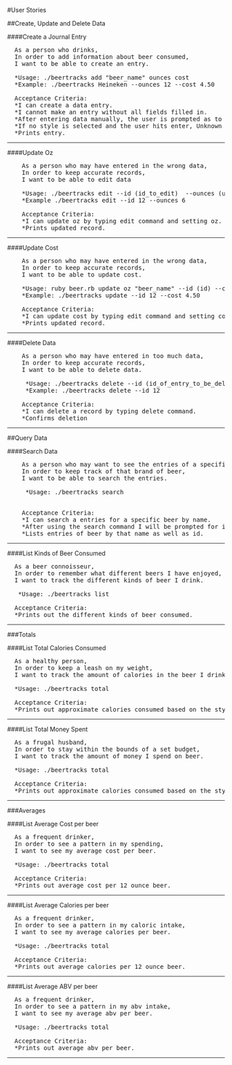 #User Stories

##Create, Update and Delete Data

####Create a Journal Entry
<pre>
  As a person who drinks,
  In order to add information about beer consumed,
  I want to be able to create an entry.

  *Usage: ./beertracks add "beer_name" ounces cost
  *Example: ./beertracks Heineken --ounces 12 --cost 4.50

  Acceptance Criteria:
  *I can create a data entry.
  *I cannot make an entry without all fields filled in.
  *After entering data manually, the user is prompted as to what style of beer they entered.
  *If no style is selected and the user hits enter, Unknown is selected by default with an average calorie per ounce of 12.
  *Prints entry.
</pre>
***

####Update Oz
<pre>
    As a person who may have entered in the wrong data,
    In order to keep accurate records,
    I want to be able to edit data

    *Usage: ./beertracks edit --id (id_to_edit)  --ounces (updated_ounces)
    *Example ./beertracks edit --id 12 --ounces 6

    Acceptance Criteria:
    *I can update oz by typing edit command and setting oz.
    *Prints updated record.
</pre>
***

####Update Cost
<pre>
    As a person who may have entered in the wrong data,
    In order to keep accurate records,
    I want to be able to update cost.
 
    *Usage: ruby beer.rb update oz "beer_name" --id (id) --cost (updated_cost)
    *Example: ./beertracks update --id 12 --cost 4.50

    Acceptance Criteria:
    *I can update cost by typing edit command and setting cost.
    *Prints updated record.
</pre>
***

####Delete Data
<pre>
    As a person who may have entered in too much data,
    In order to keep accurate records,
    I want to be able to delete data.

     *Usage: ./beertracks delete --id (id_of_entry_to_be_deleted)
     *Example: ./beertracks delete --id 12
     
    Acceptance Criteria:
    *I can delete a record by typing delete command.
    *Confirms deletion
</pre>
***

##Query Data

####Search Data
<pre>
    As a person who may want to see the entries of a specific beer by name,
    In order to keep track of that brand of beer,
    I want to be able to search the entries.

     *Usage: ./beertracks search 
     
     
    Acceptance Criteria:
    *I can search a entries for a specific beer by name.
    *After using the search command I will be prompted for its name.
    *Lists entries of beer by that name as well as id.
</pre>
***

####List Kinds of Beer Consumed
<pre>
  As a beer connoisseur,
  In order to remember what different beers I have enjoyed,
  I want to track the different kinds of beer I drink.

   *Usage: ./beertracks list

  Acceptance Criteria:
  *Prints out the different kinds of beer consumed.
</pre>
***

###Totals

####List Total Calories Consumed
<pre>
  As a healthy person,
  In order to keep a leash on my weight,
  I want to track the amount of calories in the beer I drink.

  *Usage: ./beertracks total

  Acceptance Criteria:
  *Prints out approximate calories consumed based on the style of beer, as well as total cost.
</pre>
***

####List Total Money Spent
<pre>
  As a frugal husband,
  In order to stay within the bounds of a set budget,
  I want to track the amount of money I spend on beer.

  *Usage: ./beertracks total

  Acceptance Criteria:
  *Prints out approximate calories consumed based on the style of beer, as well as total cost.
</pre>
***

###Averages

####List Average Cost per beer
<pre>
  As a frequent drinker,
  In order to see a pattern in my spending,
  I want to see my average cost per beer.

  *Usage: ./beertracks total

  Acceptance Criteria:
  *Prints out average cost per 12 ounce beer.
</pre>
***

####List Average Calories per beer
<pre>
  As a frequent drinker,
  In order to see a pattern in my caloric intake,
  I want to see my average calories per beer.

  *Usage: ./beertracks total

  Acceptance Criteria:
  *Prints out average calories per 12 ounce beer.
</pre>
***

####List Average ABV per beer
<pre>
  As a frequent drinker,
  In order to see a pattern in my abv intake,
  I want to see my average abv per beer.

  *Usage: ./beertracks total

  Acceptance Criteria:
  *Prints out average abv per beer.
</pre>
***
